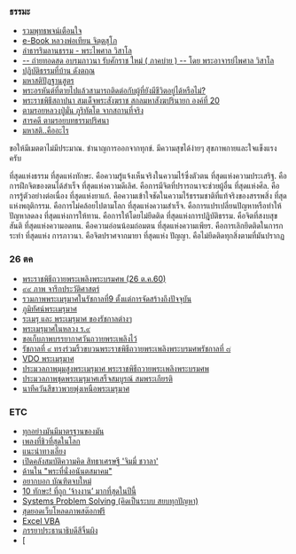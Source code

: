 ### ธรรมะ
- [รวมพุทธพจน์เตือนใจ](https://sites.google.com/site/dhammatharn/phuthth-phcn/rwm-phuthth-phcn)
- [e-Book หลวงพ่อเทียน จิตฺตสุโภ](http://www.watsanamnai.info/pdf/)
- [ลำธารริมลานธรรม - พระไพศาล วิสาโล](https://www.visalo.org/article/budLumTarn.htm)
- [-- ถ่ายทอดสด อบรมภาวนา รับศักราช ใหม่ ( ภาคบ่าย ) -- โดย พระอาจารย์ไพศาล วิสาโล](https://www.facebook.com/watch/live/?ref=watch_permalink&v=1667240136648058)
- [ปฏิบัติธรรมที่บ้าน ดังตฤณ](https://www.facebook.com/watch/?v=1537247442981074)
- [มหาสติปัฏฐานสูตร](http://www.nkgen.com/34.htm)
- [พระอรหันต์ที่ตายไปแล้วสามารถติดต่อกับผู้ที่ยังมีชีวิตอยู่ได้หรือไม่?](https://drronenv.wordpress.com/2014/04/30/pra-arahan-nippan/)
- [พระราชพิธีสถาปนา สมเด็จพระสังฆราช สกลมหาสังฆปรินายก องค์ที่ 20](https://www.facebook.com/watch/live/?ref=watch_permalink&v=10154203318770841)
- [ตามรอยหลวงปู่มั่น ภูริทัตโต จากสถานที่จริง](https://www.youtube.com/watch?v=5avdawvh4SA)
- [สารคดี ตามรอยบทธรรมปริศนา](https://www.youtube.com/watch?v=F50Izhd8SUU)
- [มหาสติ..คืออะไร](https://www.facebook.com/permalink.php?story_fbid=1547088265329913&id=174670492571704)

ขอให้มีเมตตาไม่มีประมาณ. ชำนาญการออกจากทุกข์.  มีความสุขได้ง่ายๆ สุขภาพกายและใจแข็งแรงครับ

ที่สุดแห่งธรรม
     ที่สุดแห่งทักษะ. คือความรู้แจ้งเห็นจริงในความไร้ซึ่งตัวตน
     ที่สุดแห่งความประเสริฐ. คือการฝึกจิตของตนได้สำเร็จ
     ที่สุดแห่งความดีเลิศ. คือการมีจิตที่ปรารถนาจะช่วยผู้อื่น
     ที่สุดแห่งศีล. คือการรู้ตัวอย่างต่อเนื่อง
     ที่สุดแห่งยาแก้. คือความเข้าใจชัดในความไร้ธรรมชาติที่แท้จริงของสรรพสิ่ง
     ที่สุดแห่งพฤติกรรม. คือการไม่คล้อยไปตามโลก
     ที่สุดแห่งความสำเร็จ. คือการแปรเปลี่ยนปัญหาหรือทำให้ปัญหาลดลง
     ที่สุดแห่งการให้ทาน. คือการให้โดยไม่ยึดติด
     ที่สุดแห่งการปฎิบัติธรรม. คือจิตที่สงบสุขสันติ
     ที่สุดแห่งความอดทน. คือความอ่อนน้อมถ่อมตน
     ที่สุดแห่งความเพียร. คือการเลิกยึดติดในการกระทำ
     ที่สุดแห่ง การภาวนา. คือจิตปราศจากมายา
     ที่สุดแห่ง ปัญญา. คือไม่ยึดติดทุกสิ่งตามที่มันปรากฏ
     
### 26 ตค
- [พระราชพิธีถวายพระเพลิงพระบรมศพ (26 ต.ค.60)](https://www.facebook.com/tnamcot/photos?tab=album&album_id=1281206845316785)
- [๙๙ ภาพ จารึกประวัติศาสตร์](https://www.facebook.com/thairath/photos/?tab=album&album_id=10156244532752439)
- [รวมภาพพระเมรุมาศในรัชกาลที่9 ตั้งแต่การจัดสร้างถึงปัจจุบัน](https://www.facebook.com/everycamera/photos?tab=album&album_id=1144771478988990)
- [ภูมิทัศน์พระเมรุมาศ](https://www.facebook.com/Thairath/posts/10156237083177439)
- [ระเมรุ และ พระเมรุมาศ ของรัชกาลต่างๆ](https://www.facebook.com/permalink.php?story_fbid=10210341278556916&id=1490681263)
- [พระเมรุมาศในหลวง ร.๙](https://www.facebook.com/Mono29News/posts/435409050194587)
- [ขอเก็บภาพบรรยากาศวันถวายพระเพลิงไว้](https://www.facebook.com/keatkong/media_set?set=a.10155838966659310.1073741855.616624309&type=3)
- [รัชกาลที่ ๙ ทรงร่วมริ้วขบวนพระราชพิธีถวายพระเพลิงพระบรมศพรัชกาลที่ ๘](https://www.facebook.com/clipdet1000000view/posts/1459375330847636)
- [VDO พระเมรุมาศ](https://www.facebook.com/teerath.sirisuriyabavornkul/videos/10209110847922091/)
- [ประมวลภาพมุมสูงพระเมรุมาศ พระราชพิธีถวายพระเพลิงพระบรมศพ](https://www.facebook.com/watch/?v=1758807341087407)
- [ประมวลภาพชุดพระเมรุมาศเสร็จสมบูรณ์ สมพระเกียรติ](https://www.facebook.com/tnamcot/photos?tab=album&album_id=1275830715854398)
- [นาทีควันสีขาวพวยพุ่งเหนือพระเมรุมาศ](https://www.khaosod.co.th/the-royal-cremation/news_596533)

### ETC
- [ทุกอย่างมันมีมาตรฐานของมัน](https://www.facebook.com/groups/549654008474013/permalink/1435367269902678/)
- [เพลงที่ชิวที่สุดในโลก](https://www.facebook.com/3min.mahalai/posts/490785631276832)
- [แนะนำทางเลี่ยง](https://www.facebook.com/MittraphapRoad/posts/1782063981868362)
- [เปิดคลังสมบัติความคิด สิทธาเศรษฐี 'จิมมี่ ชวาลา' ](https://www.facebook.com/watch/?v=1664703463549732)
- [ด้านใน "พระที่นั่งอนันตสมาคม" ](https://seeme.me/ch/motionnews/MmaZOM)
- [อยากบอก บัณฑิตจบใหม่](https://www.facebook.com/permalink.php?story_fbid=1495902903835146&id=422259541199493)
- [10 ทักษะ! ที่ถูก ‘จ้างงาน’ มากที่สุดในปีนี้](https://www.marketingoops.com/digital-life/10-skills-got-hired-job/)
- [Systems Problem Solving (คิดเป็นระบบ สยบทุกปัญหา) ](https://www.slideshare.net/toffeemen/systems-problem-solving)
- [สุดยอดเว็บโหลดภาพสต๊อกฟรี](https://www.facebook.com/panyawa/posts/10211899508034583)
- [Excel VBA](https://drive.google.com/file/d/0Bxpfgh-rqhIWY2VoM1dQSjV4bGc/view?resourcekey=0-Bzd5vpGazAevUg5NtzjlIw)
- [ภรรยาประธานาธิบดีสีจิ้นผิง](https://www.facebook.com/permalink.php?story_fbid=10213178598686792&id=1450051196)
- [
